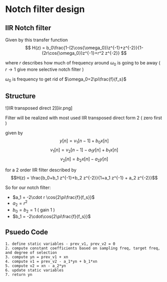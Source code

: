 # Notch filter design

## IIR Notch filter 

Given by this transfer function
$$
H(z) = b_0\frac{1-(2\cos{\omega_0})z^{-1}+z^{-2}}{1-(2r\cos{\omega_0})z^{-1}+r^2 z^{-2}}
$$

where $r$ describes how much of frequency around $\omega_0$ is going to be away ( $r\rightarrow1$ give more selective notch filter )

$\omega_0$ is frequency to get rid of  $\omega_0=2\pi\frac{f}{f_s}$

## Structure

![IIR transposed direct 2][iir.png]

Filter will be realized with most used IIR transposed direct form 2 ( zero first )

given by
$$y[n] = v_1[n-1]+b_0 x[n]$$
$$v_1[n] = v_2[n-1]-a_1y[n]+b_1x[n]$$
$$v_2[n] = b_2x[n] - a_2 y[n]$$

for a 2 order IIR filter described by
$$H(z) = \frac{b_0+b_1 z^{-1}+b_2 z^{-2}}{1+a_1 z^{-1} + a_2 z^{-2}}$$

So for our notch filter:
* $a_1 = -2\cdot r \cos{2\pi\frac{f}{f_s}}$
* $a_2 = r^2$
* $b_0 = b_2 = 1$  ( gain 1 )
* $b_1 = -2\cdot\cos{2\pi\frac{f}{f_s}}$

## Psuedo Code
```
1. define static variables - prev_v1, prev_v2 = 0
2. compute constant coefficients based on sampling freq, target freq, and degree of selection
3. compute yn = prev_v1 + xn
4. compute v1 = prev_v2 - a_1*yn + b_1*xn
5. compute v2 = xn - a_2*yn 
6. update static variables
7. return yn
```

